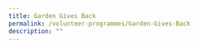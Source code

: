 ```yaml
---
title: Garden Gives Back
permalink: /volunteer-programmes/Garden-Gives-Back
description: ""
---
```

